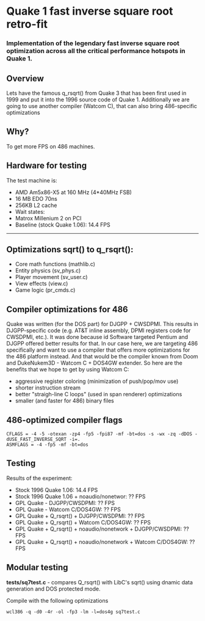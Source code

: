 #  Quake 1 fast inverse square root retro-fit
### Implementation of the legendary fast inverse square root optimization across all the critical performance hotspots in Quake 1.


## Overview
Lets have the famous q_rsqrt() from Quake 3 that has been first used in 1999 and put it into the 1996 source code of Quake 1. Additionally we are going to use another compiler (Watcom C), that can also bring 486-specific optimizations

## Why?
To get more FPS on 486 machines.

## Hardware for testing
The test machine is:
- AMD Am5x86-X5 at 160 MHz (4*40MHz FSB)
- 16 MB EDO 70ns
- 256KB L2 cache
- Wait states: 
- Matrox Millenium 2 on PCI
- Baseline (stock Quake 1.06): 14.4 FPS

- - - 

## Optimizations sqrt() to q_rsqrt():
- Core math functions (mathlib.c)
- Entity physics (sv_phys.c)
- Player movement (sv_user.c)
- View effects (view.c)
- Game logic (pr_cmds.c)

## Compiler optimizations for 486
Quake was written (for the DOS part) for DJGPP + CWSDPMI. This results in DJGPP-specific code (e.g. AT&T inline assembly, DPMI registers code for CWSDPMI, etc.). It was done because id Software targeted Pentium and DJGPP offered better results for that. In our case here, we are targeting 486 specifically and want to use a compiler that offers more optimizations for the 486 platform instead. And that would be the compiler known from Doom and DukeNukem3D - Watcom C + DOS4GW extender.
So here are the benefits that we hope to get by using Watcom C:
- aggressive register coloring (minimization of push/pop/mov use)
- shorter instruction stream
- better "straigh-line C loops" (used in span renderer) optimizations
- smaller (and faster for 486) binary files

## 486-optimized compiler flags
```
CFLAGS = -4 -5 -otexan -zp4 -fp5 -fpi87 -mf -bt=dos -s -wx -zq -dDOS -dUSE_FAST_INVERSE_SQRT -i=.
ASMFLAGS = -4 -fp5 -mf -bt=dos
```


## Testing
Results of the experiment:
- Stock 1996 Quake 1.06: 14.4 FPS
- Stock 1996 Quake 1.06 + noaudio/nonetwor: ?? FPS
- GPL Quake - DJGPP/CWSDPMI: ?? FPS
- GPL Quake - Watcom C/DOS4GW: ?? FPS
- GPL Quake + Q_rsqrt() + DJGPP/CWSDPMI: ?? FPS
- GPL Quake + Q_rsqrt() + Watcom C/DOS4GW: ?? FPS
- GPL Quake + Q_rsqrt() + noaudio/nonetwork + DJGPP/CWSDPMI: ?? FPS
- GPL Quake + Q_rsqrt() + noaudio/nonetwork + Watcom C/DOS4GW: ?? FPS

## Modular testing
**tests/sq7test.c** - compares Q_rsqrt() with LibC's sqrt() using dnamic data generation and DOS protected mode.

Compile with the following optimizations
```
wcl386 -q -d0 -4r -ol -fp3 -lm -l=dos4g sq7test.c
```